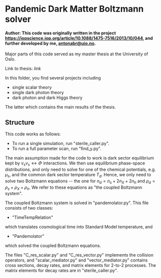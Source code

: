 # Pandemic Dark Matter Boltzmann solver 

#### Author: This code was originally written in the project https://iopscience.iop.org/article/10.1088/1475-7516/2013/10/044, and further developed by me, antonabr@uio.no. 

Major parts of this code served as my master thesis at the University of Oslo. 

Link to thesis: *link*

In this folder, you find several projects including 
 * single scalar theory
 * single dark photon theory
 *  dark photon and dark Higgs theory

The latter which contains the main results of the thesis.

## Structure
This code works as follows: 

* To run a single simulation, run "sterile_caller.py". 
* To run a full parameter scan, run "find_y.py".

The main assumption made for the code to work is dark sector equilibrium kept by $\nu_s \nu_s \leftrightarrow \Phi$ interactions.
We then use equilibrium phase-space distributions, and only need to solve for one of the chemical potentials, e.g. $\mu_s$, and the common dark sector temperature $T_d$. Hence, we only need to solve two Boltzmann equations -- the one for $n_d = n_s + 2n_X + 2n_h$ and $\rho_d = \rho_s + \rho_X + \rho_h$. We refer to these equations as "the coupled Boltzmann system". 

The coupled Boltzmann system is solved in "pandemolator.py". This file consists of two classes: 
* "TimeTempRelation"

which translates cosmological time into Standard Model temperature, and
* "Pandemolator"

which solved the coupled Boltzmann equations. 

The files "C_res_scalar.py" and "C_res_vector.py" implements the collision operators, and "scalar_mediator.py" and "vector_mediator.py" contains cross sections, decay rates, and matrix elements for 2-to-2 processes. The matrix elements for decay rates are in "sterile_caller.py". 
